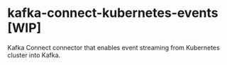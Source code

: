 # kafka-connect-kubernetes-events [WIP]
Kafka Connect connector that enables event streaming from Kubernetes cluster into Kafka.
